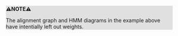 <div style="margin:2em; background-color: #e0e0e0;">

<strong>⚠️NOTE️️️⚠️</strong>

The alignment graph and HMM diagrams in the example above have intentially left out weights.
</div>

